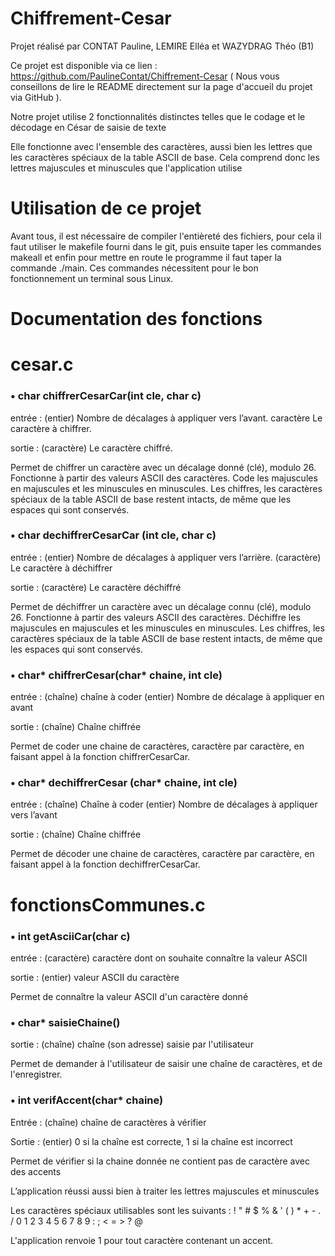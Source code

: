 # Chiffrement-Cesar

Projet réalisé par CONTAT Pauline, LEMIRE Elléa et WAZYDRAG Théo (B1)

Ce projet est disponible via ce lien : https://github.com/PaulineContat/Chiffrement-Cesar ( Nous vous conseillons de lire le README directement sur la page d'accueil du projet via GitHub ).

Notre projet utilise 2 fonctionnalités distinctes telles que le codage et le décodage en César de saisie de texte

Elle fonctionne avec l'ensemble des caractères, aussi bien les lettres que les caractères spéciaux de la table ASCII de base.
Cela comprend donc les lettres majuscules et minuscules que l'application utilise 

# Utilisation de ce projet

Avant tous, il est nécessaire de compiler l'entièreté des fichiers, pour cela il faut utiliser le makefile fourni dans le git, puis ensuite taper les commandes makeall et enfin pour mettre en route le programme il faut taper la commande ./main. Ces commandes nécessitent pour le bon fonctionnement un terminal sous Linux.

# Documentation des fonctions

# cesar.c

### • char chiffrerCesarCar(int cle, char c)

entrée : (entier) Nombre de décalages à appliquer vers l’avant.
caractère Le caractère à chiffrer.

sortie : (caractère) Le caractère chiffré.

Permet de chiffrer un caractère avec un décalage donné (clé), modulo 26. Fonctionne à partir des valeurs ASCII des caractères. Code les majuscules en majuscules et les minuscules en minuscules. Les chiffres, les caractères spéciaux de la table ASCII de base restent intacts, de même que les espaces qui sont conservés.

### • char dechiffrerCesarCar (int cle, char c)

entrée : (entier) Nombre de décalages à appliquer vers l’arrière.
         (caractère) Le caractère à déchiffrer

sortie : (caractère) Le caractère déchiffré

Permet de déchiffrer un caractère avec un décalage connu (clé), modulo 26. Fonctionne à partir des valeurs ASCII des caractères. Déchiffre les majuscules en majuscules et les minuscules en minuscules. Les chiffres, les caractères spéciaux de la table ASCII de base restent intacts, de même que les espaces qui sont conservés.

### • char* chiffrerCesar(char* chaine, int cle)

entrée : (chaîne) chaîne à coder 
         (entier) Nombre de décalage à appliquer en avant

sortie : (chaîne) Chaîne chiffrée

Permet de coder une chaine de caractères, caractère par caractère, en faisant appel à la fonction chiffrerCesarCar.

### • char* dechiffrerCesar (char* chaine, int cle)

entrée : (chaîne) Chaîne à coder 
         (entier) Nombre de décalages à appliquer vers l’avant

sortie : (chaîne) Chaîne chiffrée

Permet de décoder une chaine de caractères, caractère par caractère, en faisant appel à la fonction dechiffrerCesarCar.

#  fonctionsCommunes.c

###  •  int getAsciiCar(char c)
entrée : (caractère) caractère dont on souhaite connaître la valeur ASCII

sortie : (entier) valeur ASCII du caractère

Permet de connaître la valeur ASCII d'un caractère donné

###  •  char* saisieChaine()
sortie : (chaîne) chaîne (son adresse) saisie par l'utilisateur

Permet de demander à l'utilisateur de saisir une chaîne de caractères, et de l'enregistrer.

###  •  int verifAccent(char* chaine)
Entrée : (chaîne) chaîne de caractères à vérifier

Sortie : (entier) 0 si la chaîne est correcte, 1 si la chaîne est incorrect 

Permet de vérifier si la chaine donnée ne contient pas de caractère avec des accents

L’application réussi aussi bien à traiter les lettres majuscules et minuscules 

Les caractères spéciaux utilisables sont les suivants : ! " # $ % & ' ( ) * + - . / 0 1 2 3 4 5 6 7 8 9 : ; < = > ? @

L'application renvoie 1 pour tout caractère contenant un accent.
